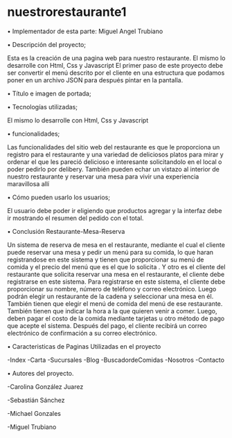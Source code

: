 # nuestrorestaurante1

•	Implementador de esta parte:  Miguel Angel Trubiano

•	Descripción del proyecto;

Esta es la creación de una pagina web para nuestro restaurante.
El mismo lo desarrolle con Html, Css y Javascript
El primer paso de este proyecto debe ser convertir el menú descrito por el cliente en una estructura que podamos poner en un archivo JSON para después pintar en la pantalla.

•	Título e imagen de portada;



•	Tecnologías utilizadas;

El mismo lo desarrolle con Html, Css y Javascript

•	funcionalidades;

Las funcionalidades del sitio web del restaurante es que le proporciona un registro para el restaurante y una variedad de deliciosos platos para mirar y ordenar el que les pareció delicioso e interesante solicitandolo en el local o poder pedirlo por delibery. También pueden echar un vistazo al interior de nuestro restaurante y reservar una mesa para vivir una experiencia maravillosa allí

•	Cómo pueden usarlo los usuarios;

El usuario debe poder ir eligiendo que productos agregar y la interfaz debe ir mostrando el resumen del pedido con el total.

•	Conclusión
Restaurante-Mesa-Reserva

Un sistema de reserva de mesa en el restaurante, mediante el cual el cliente puede reservar una mesa y pedir un menú para su comida, lo que haran registrandose en este sistema y tienen que proporcionar su menú de comida y el precio del menú que es el que lo solicita . Y otro es el cliente del restaurante que solicita reservar una mesa en el restaurante, el cliente debe registrarse en este sistema. Para registrarse en este sistema, el cliente debe proporcionar su nombre, número de teléfono y correo electrónico. Luego podrán elegir un restaurante de la cadena y seleccionar una mesa en él. También tienen que elegir el menú de comida del menú de ese restaurante. También tienen que indicar la hora a la que quieren venir a comer. Luego, deben pagar el costo de la comida mediante tarjetas u otro método de pago que acepte el sistema. Después del pago, el cliente recibirá un correo electrónico de confirmación a su correo electrónico.

•	Caracteristicas de Paginas Utilizadas en el proyecto

   -Index
   -Carta
   -Sucursales
   -Blog
   -BuscadordeComidas
   -Nosotros
   -Contacto
   
•	Autores del proyecto.

-Carolina González Juarez 

-Sebastián Sánchez

-Michael Gonzales

-Miguel Trubiano
